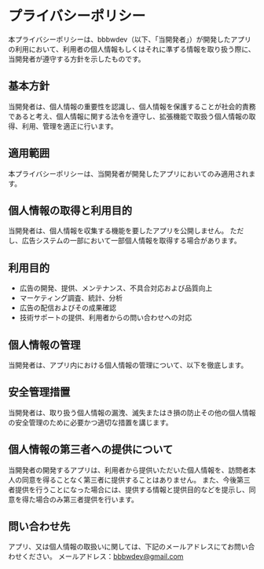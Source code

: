 # プライバシーポリシー
本プライバシーポリシーは、bbbwdev（以下、「当開発者」）が開発したアプリの利用において、利用者の個人情報もしくはそれに準ずる情報を取り扱う際に、当開発者が遵守する方針を示したものです。


## 基本方針
当開発者は、個人情報の重要性を認識し、個人情報を保護することが社会的責務であると考え、個人情報に関する法令を遵守し、拡張機能で取扱う個人情報の取得、利用、管理を適正に行います。


## 適用範囲
本プライバシーポリシーは、当開発者が開発したアプリにおいてのみ適用されます。


## 個人情報の取得と利用目的
当開発者は、個人情報を収集する機能を要したアプリを公開しません。 ただし、広告システムの一部において一部個人情報を取得する場合があります。


## 利用目的
- 広告の開発、提供、メンテナンス、不具合対応および品質向上
- マーケティング調査、統計、分析
- 広告の配信およびその成果確認
- 技術サポートの提供、利用者からの問い合わせへの対応


## 個人情報の管理
当開発者は、アプリ内における個人情報の管理について、以下を徹底します。


## 安全管理措置
当開発者は、取り扱う個人情報の漏洩、滅失またはき損の防止その他の個人情報の安全管理のために必要かつ適切な措置を講じます。


## 個人情報の第三者への提供について
当開発者の開発するアプリは、利用者から提供いただいた個人情報を、訪問者本人の同意を得ることなく第三者に提供することはありません。 また、今後第三者提供を行うことになった場合には、提供する情報と提供目的などを提示し、同意を得た場合のみ第三者提供を行います。


## 問い合わせ先
アプリ、又は個人情報の取扱いに関しては、下記のメールアドレスにてお問い合わせください。 
メールアドレス：bbbwdev@gmail.com
